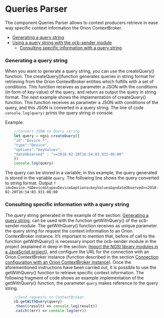# Queries Parser
The component Queries Parser allows to context producers retrieve in ease way specific context information the Orion ContextBroker.

* [Generating a query string](#generating-a-query-string)
* [Using a query string with the ocb-sender module]()
	* [Consulting specific information with a query string](#consulting-specific-information-with-a-query-string)

### Generating a query string
When you want to generate a query string, you can use the createQuery() function. The createQuery()function generates queries in string format for retrieving from the Orion ContextBroker entities which fulfills with a set of conditions. This function receives as parameter a JSON with the conditions (in form of key-value) of the query, and return as output the query in string format. The next example shows the implementation of createQuery() function. This function receives as parameter a JSON with conditions of the query, and this JSON is converted in a query string. The line of code `console.log(query)` prints the query string in console.

Example:
```js
	//Convert JSON to Query string
	let query = ngsi.createQuery({
	"id":"Device.*",
	"type":"Device",
	"options":"keyValues",
	"dateObserved" : ">=2018-02-20T16:54:03.931-06:00"
	})
	console.log(query)
```
The query can be stored in a variable; in this example, the query generated is stored in the variable `query`. The following line shows the query converted to string format. 
Output
`?id=Device.*&Device&type=Device&options=keyValues&q=dateObserved>=2018-02-20T16:54:03.931-06:00`

### Consulting specific information with a query string
The query string generated in the example of the section: [Generating a query string](#generating-a-query-string), can be used with the function getWithQuery() of the ocb-sender module. The getWithQuery() function receives as unique parameter the query string for request the context information to an Orion ContextBroker instance. It’s important to mention that, before of call to the function getWithQuery() is necessary import the ocb-sender module in the project (explained in deep in the section: [Import the NGSI library modules in a JavaScript project](../../usersManual.md)), and  configure the URL for the connection with an Orion ContextBroker instance (function described in the section [Connection configuration with an Orion ContextBroker instance](../../ocb/index.md#connection-configuration-with-an-orion-contextbroker-instance)). Once the aforementioned instructions have been carried out, it is possible to use the getWithQuery() function to retrieve specific context information. 
The following fragment of code shows an example implementation of the getWithQuery() function, the parameter `query` makes reference to the query string.
```js
	//Send requests to ContextBroker
	cb.getWithQuery(query)
    .then((result) => console.log(result))
	.catch((err) => console.log(err))
```
